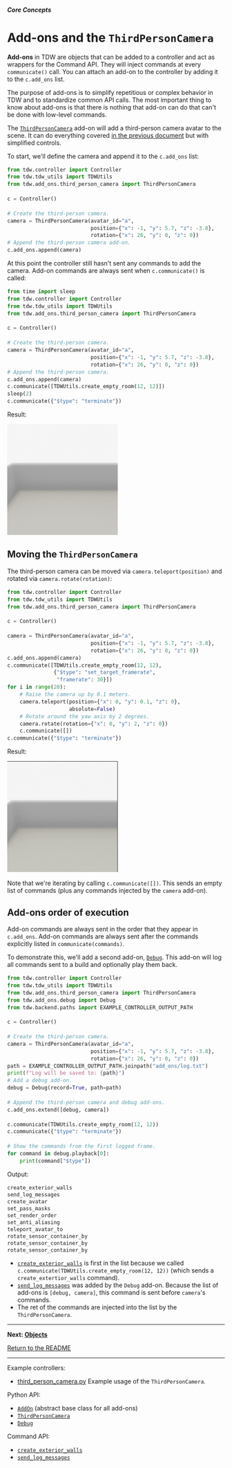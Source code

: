 ##### Core Concepts

# Add-ons and the `ThirdPersonCamera`

**Add-ons** in TDW are objects that can be added to a controller and act as wrappers for the Command API. They will inject commands at every `communicate()` call. You can attach an add-on to the controller by adding it to the `c.add_ons` list.

The purpose of add-ons is to simplify repetitious or complex behavior in TDW and to standardize common API calls. The most important thing to know about add-ons is that there is nothing that add-on can do that can't be done with low-level commands.

The [`ThirdPersonCamera`](../../python/add_ons/third_person_camera.md) add-on will add a third-person camera avatar to the scene. It can do everything covered [in the previous document](avatars.md) but with simplified controls. 

To start, we'll define the camera and append it to the `c.add_ons` list:

```python
from tdw.controller import Controller
from tdw.tdw_utils import TDWUtils
from tdw.add_ons.third_person_camera import ThirdPersonCamera

c = Controller()

# Create the third-person camera.
camera = ThirdPersonCamera(avatar_id="a",
                           position={"x": -1, "y": 5.7, "z": -3.8},
                           rotation={"x": 26, "y": 0, "z": 0})
# Append the third-person camera add-on.
c.add_ons.append(camera)
```

At this point the controller still hasn't sent any commands  to add the camera. Add-on commands are always sent when `c.communicate()` is called:

```python
from time import sleep
from tdw.controller import Controller
from tdw.tdw_utils import TDWUtils
from tdw.add_ons.third_person_camera import ThirdPersonCamera

c = Controller()

# Create the third-person camera.
camera = ThirdPersonCamera(avatar_id="a",
                           position={"x": -1, "y": 5.7, "z": -3.8},
                           rotation={"x": 26, "y": 0, "z": 0})
# Append the third-person camera.
c.add_ons.append(camera)
c.communicate([TDWUtils.create_empty_room(12, 12)])
sleep(2)
c.communicate({"$type": "terminate"})
```

Result:

![](images/third_person_camera.png)

## Moving the `ThirdPersonCamera`

The third-person camera can be moved via `camera.teleport(position)` and rotated via `camera.rotate(rotation)`:

```python
from tdw.controller import Controller
from tdw.tdw_utils import TDWUtils
from tdw.add_ons.third_person_camera import ThirdPersonCamera

c = Controller()

camera = ThirdPersonCamera(avatar_id="a",
                           position={"x": -1, "y": 5.7, "z": -3.8},
                           rotation={"x": 26, "y": 0, "z": 0})
c.add_ons.append(camera)
c.communicate([TDWUtils.create_empty_room(12, 12),
               {"$type": "set_target_framerate",
                "framerate": 30}])
for i in range(20):
    # Raise the camera up by 0.1 meters.
    camera.teleport(position={"x": 0, "y": 0.1, "z": 0},
                    absolute=False)
    # Rotate around the yaw axis by 2 degrees.
    camera.rotate(rotation={"x": 0, "y": 2, "z": 0})
    c.communicate([])
c.communicate({"$type": "terminate"})
```

Result:

![](images/avatar_move.gif)

Note that we're iterating by calling `c.communicate([])`. This sends an empty list of commands (plus any commands injected by the `camera` add-on). 

## Add-ons order of execution

Add-on commands are always sent in the order that they appear in `c.add_ons`. Add-on commands are always sent after the commands explicitly listed in `communicate(commands)`.

To demonstrate this, we'll add a second add-on, [`Debug`](../../python/add_ons/debug.md). This add-on will log all commands sent to a build and optionally play them back.

```python
from tdw.controller import Controller
from tdw.tdw_utils import TDWUtils
from tdw.add_ons.third_person_camera import ThirdPersonCamera
from tdw.add_ons.debug import Debug
from tdw.backend.paths import EXAMPLE_CONTROLLER_OUTPUT_PATH

c = Controller()

# Create the third-person camera.
camera = ThirdPersonCamera(avatar_id="a",
                           position={"x": -1, "y": 5.7, "z": -3.8},
                           rotation={"x": 26, "y": 0, "z": 0})
path = EXAMPLE_CONTROLLER_OUTPUT_PATH.joinpath("add_ons/log.txt")
print(f"Log will be saved to: {path}")
# Add a debug add-on.
debug = Debug(record=True, path=path)

# Append the third-person camera and debug add-ons.
c.add_ons.extend([debug, camera])

c.communicate(TDWUtils.create_empty_room(12, 12))
c.communicate({"$type": "terminate"})

# Show the commands from the first logged frame.
for command in debug.playback[0]:
    print(command["$type"])
```

Output:

```
create_exterior_walls
send_log_messages
create_avatar
set_pass_masks
set_render_order
set_anti_aliasing
teleport_avatar_to
rotate_sensor_container_by
rotate_sensor_container_by
rotate_sensor_container_by
```

- [`create_exterior_walls`](../../api/command_api.md#create_exterior_walls) is first in the list because  we called `c.communicate(TDWUtils.create_empty_room(12, 12))` (which sends a `create_extertior_walls` command).
- [`send_log_messages`](../../api/command_api.md#send_log_messages) was added by the `Debug` add-on. Because the list of add-ons is `[debug, camera]`, this command is sent before `camera`'s commands.
- The ret of the commands are injected into the list by the `ThirdPersonCamera`.

***

**Next: [Objects](objects.md)**

[Return to the README](../../../README.md)

***

Example controllers:

- [third_person_camera.py](https://github.com/threedworld-mit/tdw/blob/master/Python/example_controllers/core_concepts/third_person_camera.py) Example usage of the `ThirdPersonCamera`.

Python API:

- [`AddOn`](../../python/add_ons/add_on.md) (abstract base class for all add-ons)
- [`ThirdPersonCamera`](../../python/add_ons/third_person_camera.md) 
- [`Debug`](../../python/add_ons/debug.md) 

Command API:

- [`create_exterior_walls`](../../api/command_api.md#create_exterior_walls)
- [`send_log_messages`](../../api/command_api.md#send_log_messages)

